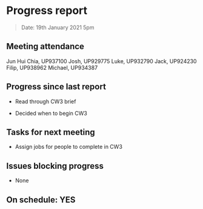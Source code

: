 # Progress report

> Date: 19th January 2021 5pm

## Meeting attendance

Jun Hui Chia, UP937100
Josh, UP929775
Luke, UP932790
Jack, UP924230
Filip, UP938962
Michael, UP934387

## Progress since last report

* Read through CW3 brief

* Decided when to begin CW3

## Tasks for next meeting

* Assign jobs for people to complete in CW3

## Issues blocking progress

* None

## On schedule: YES
